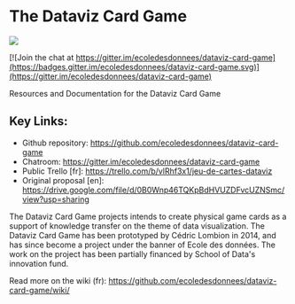 # The Dataviz Card Game

![](https://raw.githubusercontent.com/ecoledesdonnees/dataviz-card-game/master/visuals/logoDatavizCardGame2.png)

[![Join the chat at https://gitter.im/ecoledesdonnees/dataviz-card-game](https://badges.gitter.im/ecoledesdonnees/dataviz-card-game.svg)](https://gitter.im/ecoledesdonnees/dataviz-card-game)  

  
Resources and Documentation for the Dataviz Card Game

## Key Links:

* Github repository: https://github.com/ecoledesdonnees/dataviz-card-game
* Chatroom: https://gitter.im/ecoledesdonnees/dataviz-card-game
* Public Trello [fr]: https://trello.com/b/vlRhf3x1/jeu-de-cartes-dataviz
* Original proposal [en]: https://drive.google.com/file/d/0B0Wnp46TQKpBdHVUZDFvcUZNSmc/view?usp=sharing

The Dataviz Card Game projects intends to create physical game cards as a support of knowledge transfer on the theme of data visualization. The Dataviz Card Game has been prototyped by Cédric Lombion in 2014, and has since become a project under the banner of Ecole des données. The work on the project has been partially financed by School of Data's innovation fund.

Read more on the wiki (fr): https://github.com/ecoledesdonnees/dataviz-card-game/wiki/
